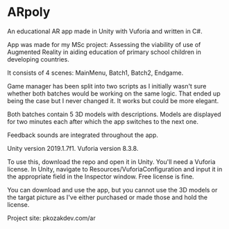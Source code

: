 # ARpoly
An educational AR app made in Unity with Vuforia and written in C#. 

App was made for my MSc project: Assessing the viability of use of Augmented Reality in aiding education of primary school children in developing countries. 

It consists of 4 scenes: MainMenu, Batch1, Batch2, Endgame.

Game manager has been split into two scripts as I initially wasn't sure whether both batches would be working on the same logic. That ended up being the case but I never changed it. It works but could be more elegant.

Both batches contain 5 3D models with descriptions. Models are displayed for two minutes each after which the app switches to the next one.

Feedback sounds are integrated throughout the app.

Unity version 2019.1.7f1. Vuforia version 8.3.8.

To use this, download the repo and open it in Unity. You'll need a Vuforia license. In Unity, navigate to Resources/VuforiaConfiguration and input it in the appropriate field in the Inspector window. Free license is fine.

You can download and use the app, but you cannot use the 3D models or the targat picture as I've either purchased or made those and hold the license.

Project site: pkozakdev.com/ar
